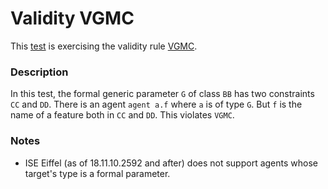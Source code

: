 # Validity VGMC

This [test](.) is exercising the validity rule [VGMC](../Readme.md).

### Description

In this test, the formal generic parameter `G` of class `BB` has two constraints `CC` and `DD`. There is an agent `agent a.f` where `a` is of type `G`. But `f` is the name of a feature both in `CC` and `DD`. This violates `VGMC`.

### Notes

* ISE Eiffel (as of 18.11.10.2592 and after) does not support agents whose target's type is a formal parameter.
